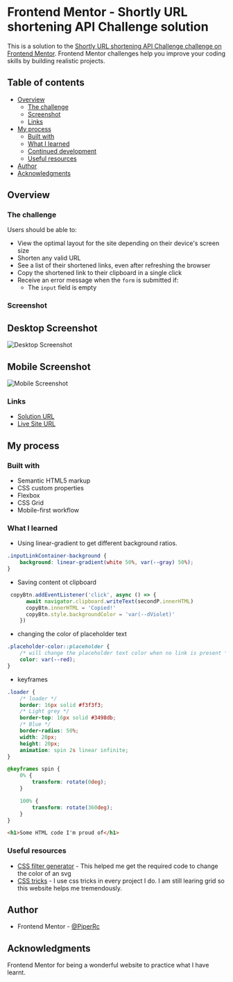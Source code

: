 # Frontend Mentor - Shortly URL shortening API Challenge solution

This is a solution to the [Shortly URL shortening API Challenge challenge on Frontend Mentor](https://www.frontendmentor.io/challenges/url-shortening-api-landing-page-2ce3ob-G). Frontend Mentor challenges help you improve your coding skills by building realistic projects. 

## Table of contents

- [Overview](#overview)
  - [The challenge](#the-challenge)
  - [Screenshot](#screenshot)
  - [Links](#links)
- [My process](#my-process)
  - [Built with](#built-with)
  - [What I learned](#what-i-learned)
  - [Continued development](#continued-development)
  - [Useful resources](#useful-resources)
- [Author](#author)
- [Acknowledgments](#acknowledgments)


## Overview

### The challenge

Users should be able to:

- View the optimal layout for the site depending on their device's screen size
- Shorten any valid URL
- See a list of their shortened links, even after refreshing the browser
- Copy the shortened link to their clipboard in a single click
- Receive an error message when the `form` is submitted if:
  - The `input` field is empty

### Screenshot

## Desktop Screenshot
![Desktop Screenshot](https://github.com/PiperRc/Link-Shortener/blob/main/screenshots/desktop_screenshot.png)

## Mobile Screenshot
![Mobile Screenshot](https://github.com/PiperRc/Link-Shortener/blob/main/screenshots/mobile_screenshot.png)


### Links

- [Solution URL](https://github.com/PiperRc/Link-Shortener)
- [Live Site URL](https://piperrc.github.io/Link-Shortener/)

## My process

### Built with

- Semantic HTML5 markup
- CSS custom properties
- Flexbox
- CSS Grid
- Mobile-first workflow

### What I learned

- Using linear-gradient to get different background ratios.

```css
.inputLinkContainer-background {
    background: linear-gradient(white 50%, var(--gray) 50%);
}

```

- Saving content ot clipboard

```js
 copyBtn.addEventListener('click', async () => {
      await navigator.clipboard.writeText(secondP.innerHTML)
      copyBtn.innerHTML = 'Copied!'
      copyBtn.style.backgroundColor = 'var(--dViolet)'
    })
```

- changing the color of placeholder text

```css
.placeholder-color::placeholder {
    /* will change the placeholder text color when no link is present */
    color: var(--red);
}

```
- keyframes

```css
.loader {
    /* loader */
    border: 16px solid #f3f3f3;
    /* Light grey */
    border-top: 16px solid #3498db;
    /* Blue */
    border-radius: 50%;
    width: 20px;
    height: 20px;
    animation: spin 2s linear infinite;
}

@keyframes spin {
    0% {
        transform: rotate(0deg);
    }

    100% {
        transform: rotate(360deg);
    }
}
```

```html
<h1>Some HTML code I'm proud of</h1>
```


### Useful resources

- [CSS filter generator](https://codepen.io/sosuke/pen/Pjoqqp) - This helped me get the required code to change the color of an svg
- [CSS tricks](https://css-tricks.com/snippets/css/complete-guide-grid/) - I use css tricks in every project I do. I am still learing grid so this website helps me tremendously.

## Author

- Frontend Mentor - [@PiperRc](https://www.frontendmentor.io/profile/PiperRc)


## Acknowledgments

Frontend Mentor for being a wonderful website to practice what I have learnt.
